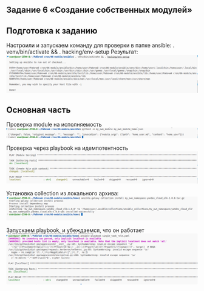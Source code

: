 ## Задание 6 «Создание собственных модулей»
## Подготовка к заданию

Настроили и запускаем команду для проверки в папке ansible: . venv/bin/activate && . hacking/env-setup Результат:
![image](https://github.com/EremeevAN/Ansible-06-module/blob/main/images/1.png)

## Основная часть
Проверка module на исполняемость
![image](https://github.com/EremeevAN/Ansible-06-module/blob/main/images/2.png)

Проверка через playbook на идемпотентность
![image](https://github.com/EremeevAN/Ansible-06-module/blob/main/images/3.png)

Установка collection из локального архива:
![image](https://github.com/EremeevAN/Ansible-06-module/blob/main/images/4.png)

Запускаем playbook, и убеждаемся, что он работает
![image](https://github.com/EremeevAN/Ansible-06-module/blob/main/images/5.png)